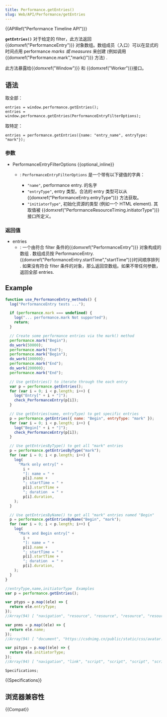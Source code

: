 ```yaml
---
title: Performance.getEntries()
slug: Web/API/Performance/getEntries
---
```


{{APIRef("Performance Timeline API")}}

**`getEntries()`** 对于给定的 filter，此方法返回 {{domxref("PerformanceEntry")}} 对象数组。数组成员（入口）可以在显式的时间点用 performance _marks 或 measures_ 来创建 (例如调用{{domxref("Performance.mark","mark()")}} 方法) .

此方法暴露给{{domxref("Window")}} 和 {{domxref("Worker")}}接口。

## 语法

取全部：

```
entries = window.performance.getEntries();
entries = window.performance.getEntries(PerformanceEntryFilterOptions);
```

取特定：

```
entries = performance.getEntries({name: "entry_name", entryType: "mark"});
```

### 参数

- PerformanceEntryFilterOptions {{optional_inline}}

  - : `PerformanceEntryFilterOptions` 是一个带有以下键值的字典：

    - `"name"`, performance entry. 的名字
    - `"entryType"`, entry 类型。合法的 entry 类型可以从{{domxref("PerformanceEntry.entryType")}} 方法获取。
    - `"initiatorType"`, 初始化资源的类型 (例如一个 HTML element). 其取值被 {{domxref("PerformanceResourceTiming.initiatorType")}} 接口所定义。

### 返回值

- entries
  - : 一个由符合 filter 条件的{{domxref("PerformanceEntry")}} 对象构成的数组 . 数组成员按 PerformanceEntry.{{domxref("PerformanceEntry.startTime","startTime")}}时间顺序排列 . 如果没有符合 filter 条件的对象，那么返回空数组。如果不带任何参数，返回全部 entries.

## Example

```js
function use_PerformanceEntry_methods() {
  log("PerformanceEntry tests ...");

  if (performance.mark === undefined) {
    log("... performance.mark Not supported");
    return;
  }

  // Create some performance entries via the mark() method
  performance.mark("Begin");
  do_work(50000);
  performance.mark("End");
  performance.mark("Begin");
  do_work(100000);
  performance.mark("End");
  do_work(200000);
  performance.mark("End");

  // Use getEntries() to iterate through the each entry
  var p = performance.getEntries();
  for (var i = 0; i < p.length; i++) {
    log("Entry[" + i + "]");
    check_PerformanceEntry(p[i]);
  }

  // Use getEntries(name, entryType) to get specific entries
  p = performance.getEntries({ name: "Begin", entryType: "mark" });
  for (var i = 0; i < p.length; i++) {
    log("Begin[" + i + "]");
    check_PerformanceEntry(p[i]);
  }

  // Use getEntriesByType() to get all "mark" entries
  p = performance.getEntriesByType("mark");
  for (var i = 0; i < p.length; i++) {
    log(
      "Mark only entry[" +
        i +
        "]: name = " +
        p[i].name +
        "; startTime = " +
        p[i].startTime +
        "; duration  = " +
        p[i].duration,
    );
  }

  // Use getEntriesByName() to get all "mark" entries named "Begin"
  p = performance.getEntriesByName("Begin", "mark");
  for (var i = 0; i < p.length; i++) {
    log(
      "Mark and Begin entry[" +
        i +
        "]: name = " +
        p[i].name +
        "; startTime = " +
        p[i].startTime +
        "; duration  = " +
        p[i].duration,
    );
  }
}

//entryType,name,initiatorType  Examples
var p = performance.getEntries();

var ptyps = p.map((ele) => {
  return ele.entryType;
});
//Array(94) [ "navigation", "resource", "resource", "resource", "resource", "resource", "resource", "resource", "resource", "resource", … ]

var pnms = p.map((ele) => {
  return ele.name;
});
//Array(94) [ "document", "https://csdnimg.cn/public/static/css/avatar.css", "https://csdnimg.cn/public/common/libs/jquery/jquery-1.9.1.min.js", "https://csdnimg.cn/rabbit/exposure-click/main-1.0.5.js", "https://csdnimg.cn/release/phoenix/production/main-e96db8abdf.js", "https://csdnimg.cn/pubfooter/js/tracking-1.0.2.js", "https://csdnimg.cn/public/common/toolbar/js/content_toolbar.js", "https://csdnimg.cn/release/phoenix/production/markdown_views-ea0013b516.css", "https://csdnimg.cn/search/baidu_search-1.1.2.js?v=201802071056&autorun=true&install=true&keyword=%E5%B0%8F%E7%A8%8B%E5%BA%8F%E6%89%A7%E8%A1%8C%E9%A1%BA%E5%BA%8F", "https://csdnimg.cn/release/phoenix/production/main-f869aa95a4.css", … ]

var pityps = p.map((ele) => {
  return ele.initiatorType;
});
//Array(94) [ "navigation", "link", "script", "script", "script", "script", "script", "link", "script", "link", … ]

Specifications;
```

{{Specifications}}

## 浏览器兼容性

{{Compat}}
